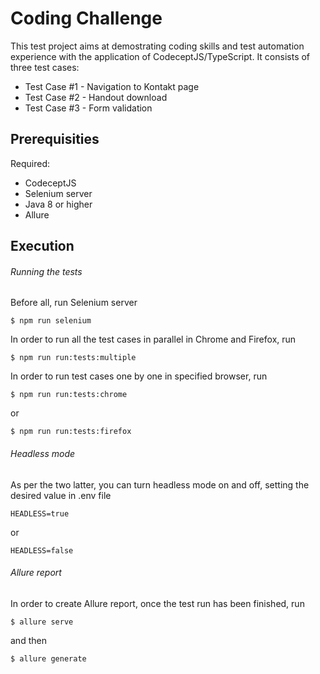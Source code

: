 # Coding Challenge
This test project aims at demostrating coding skills and test automation experience with the application of CodeceptJS/TypeScript. It consists of three test cases:
* Test Case #1 - Navigation to Kontakt page
* Test Case #2 - Handout download
* Test Case #3 - Form validation

## Prerequisities
Required:
* CodeceptJS
* Selenium server
* Java 8 or higher
* Allure

## Execution

###### Running the tests
Before all, run Selenium server
```
$ npm run selenium
```

In order to run all the test cases in parallel in Chrome and Firefox, run
```
$ npm run run:tests:multiple
```
In order to run test cases one by one in specified browser, run
```
$ npm run run:tests:chrome
```
or
```
$ npm run run:tests:firefox
```
###### Headless mode
As per the two latter, you can turn headless mode on and off, setting the desired value in .env file
```
HEADLESS=true
```
or
```
HEADLESS=false
```
###### Allure report
In order to create Allure report, once the test run has been finished, run
```
$ allure serve
```
and then
```
$ allure generate
```
